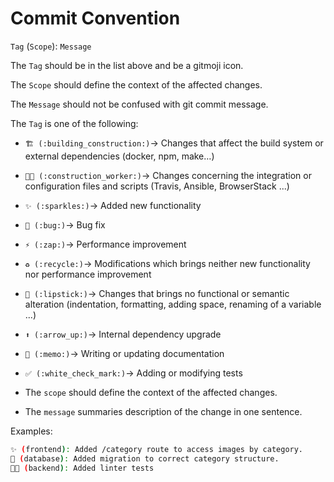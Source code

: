 # Commit Convention

`Tag` (`Scope`): `Message`

The `Tag` should be in the list above and be a gitmoji icon.

The `Scope` should define the context of the affected changes.

The `Message` should not be confused with git commit message.

The `Tag` is one of the following:

- `🏗 (:building_construction:)`-> Changes that affect the build system or external dependencies (docker, npm, make…)

- `👷🏻 (:construction_worker:)`-> Changes concerning the integration or configuration files and scripts (Travis, Ansible, BrowserStack ...)

- `✨ (:sparkles:)`-> Added new functionality

- `🐛 (:bug:)`-> Bug fix

- `⚡️ (:zap:)`-> Performance improvement

- `♻️ (:recycle:)`-> Modifications which brings neither new functionality nor performance improvement

- `💄 (:lipstick:)`-> Changes that brings no functional or semantic alteration (indentation, formatting, adding space, renaming of a variable ...)

- `⬆️ (:arrow_up:)`-> Internal dependency upgrade

- `📝 (:memo:)`-> Writing or updating documentation

- `✅ (:white_check_mark:)`-> Adding or modifying tests

- The `scope` should define the context of the affected changes.

- The `message` summaries description of the change in one sentence.

Examples:

```bash
✨ (frontend): Added /category route to access images by category.
🐛 (database): Added migration to correct category structure.
👷🏻 (backend): Added linter tests
```
